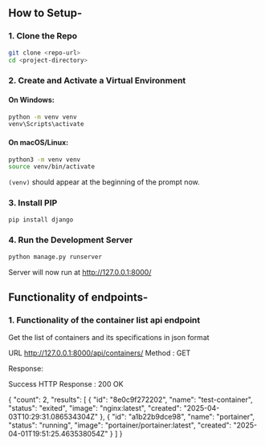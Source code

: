 ## How to Setup-

### 1. Clone the Repo

```bash
git clone <repo-url>
cd <project-directory>
```

### 2. Create and Activate a Virtual Environment

#### On Windows:
```bash
python -m venv venv
venv\Scripts\activate
```

#### On macOS/Linux:
```bash
python3 -m venv venv
source venv/bin/activate
```

 `(venv)` should appear at the beginning of the prompt now.

### 3. Install PIP


```bash
pip install django
```

### 4. Run the Development Server

```bash
python manage.py runserver
```

Server will now run at http://127.0.0.1:8000/



## Functionality of endpoints-

### 1. Functionality of the container list api endpoint
Get the list of containers and its specifications in json format

URL
http://127.0.0.1:8000/api/containers/
Method : GET

Response:

Success
HTTP Response : 200 OK

{
    "count": 2,
    "results": [
        {
            "id": "8e0c9f272202",
            "name": "test-container",
            "status": "exited",
            "image": "nginx:latest",
            "created": "2025-04-03T10:29:31.086534304Z"
        },
        {
            "id": "a1b22b9dce98",
            "name": "portainer",
            "status": "running",
            "image": "portainer/portainer:latest",
            "created": "2025-04-01T19:51:25.463538054Z"
        }
    ]
}
